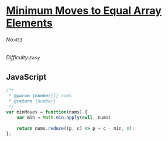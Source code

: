 # [Minimum Moves to Equal Array Elements](https://leetcode.com/problems/minimum-moves-to-equal-array-elements/#/description)
###### No:`453`
###### Difficulty:`Easy`
## JavaScript


```js
/**
 * @param {number[]} nums
 * @return {number}
 */
var minMoves = function(nums) {
    var min = Math.min.apply(null, nums)
    
    return nums.reduce((p, c) => p + c - min, 0);
};
```
